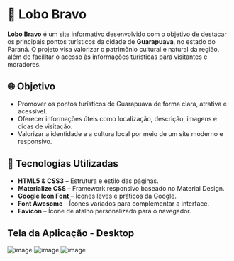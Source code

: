 # 🐺 Lobo Bravo

**Lobo Bravo** é um site informativo desenvolvido com o objetivo de destacar os principais pontos turísticos da cidade de **Guarapuava**, no estado do Paraná. O projeto visa valorizar o patrimônio cultural e natural da região, além de facilitar o acesso às informações turísticas para visitantes e moradores.

## 🌐 Objetivo

- Promover os pontos turísticos de Guarapuava de forma clara, atrativa e acessível.
- Oferecer informações úteis como localização, descrição, imagens e dicas de visitação.
- Valorizar a identidade e a cultura local por meio de um site moderno e responsivo.

## 🎨 Tecnologias Utilizadas

- **HTML5 & CSS3** – Estrutura e estilo das páginas.
- **Materialize CSS** – Framework responsivo baseado no Material Design.
- **Google Icon Font** – Ícones leves e práticos da Google.
- **Font Awesome** – Ícones variados para complementar a interface.
- **Favicon** – Ícone de atalho personalizado para o navegador.

## Tela da Aplicação - Desktop
![image](https://github.com/user-attachments/assets/9d264e55-ecf1-4d21-a03d-5137417fab2f)
![image](https://github.com/user-attachments/assets/76d93192-d101-4721-b6ae-f4a56c217e8c)
![image](https://github.com/user-attachments/assets/647918c7-ac58-4625-9a21-20202ba9de28)
